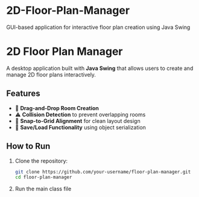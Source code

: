 # 2D-Floor-Plan-Manager
GUI-based application for interactive floor plan creation using Java Swing
# 2D Floor Plan Manager

A desktop application built with **Java Swing** that allows users to create and manage 2D floor plans interactively.

## Features

- 🔲 **Drag-and-Drop Room Creation**  
- ⚠️ **Collision Detection** to prevent overlapping rooms  
- 📐 **Snap-to-Grid Alignment** for clean layout design  
- 💾 **Save/Load Functionality** using object serialization

## How to Run

1. Clone the repository:
   ```bash
   git clone https://github.com/your-username/floor-plan-manager.git
   cd floor-plan-manager
2. Run the main class file
